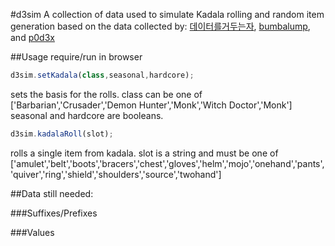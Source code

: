 #d3sim
A collection of data used to simulate Kadala rolling and random item generation based on the data collected by:
[데이터를거두는자](https://docs.google.com/spreadsheets/d/1Ne3aqWO_UyE3yQhtbBPm1BcoRK3OsNMwwmDTbYLefzY/edit#gid=1902649360), [bumbalump](http://www.reddit.com/user/bumbalump), and [p0d3x](http://www.reddit.com/user/p0d3x)


##Usage
require/run in browser

```javascript
d3sim.setKadala(class,seasonal,hardcore);
```
sets the basis for the rolls. 
class can be one of ['Barbarian','Crusader','Demon Hunter','Monk','Witch Doctor','Monk']
seasonal and hardcore are booleans.

```javascript
d3sim.kadalaRoll(slot);
```
rolls a single item from kadala. 
slot is a string and must be one of ['amulet','belt','boots','bracers','chest','gloves','helm','mojo','onehand','pants','quiver','ring','shield','shoulders','source','twohand']


##Data still needed:

###Suffixes/Prefixes

###Values
